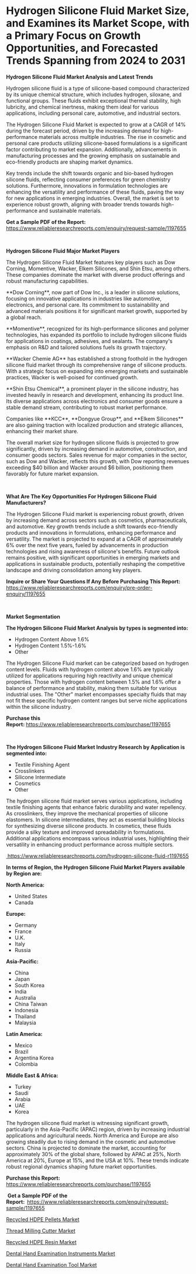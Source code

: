 <p><h1>Hydrogen Silicone Fluid Market Size, and Examines its Market Scope, with a Primary Focus on Growth Opportunities, and Forecasted Trends Spanning from 2024 to 2031</h1></p><p><strong>Hydrogen Silicone Fluid Market Analysis and Latest Trends</strong></p>
<p><p>Hydrogen silicone fluid is a type of silicone-based compound characterized by its unique chemical structure, which includes hydrogen, siloxane, and functional groups. These fluids exhibit exceptional thermal stability, high lubricity, and chemical inertness, making them ideal for various applications, including personal care, automotive, and industrial sectors. </p><p>The Hydrogen Silicone Fluid Market is expected to grow at a CAGR of 14% during the forecast period, driven by the increasing demand for high-performance materials across multiple industries. The rise in cosmetic and personal care products utilizing silicone-based formulations is a significant factor contributing to market expansion. Additionally, advancements in manufacturing processes and the growing emphasis on sustainable and eco-friendly products are shaping market dynamics. </p><p>Key trends include the shift towards organic and bio-based hydrogen silicone fluids, reflecting consumer preferences for green chemistry solutions. Furthermore, innovations in formulation technologies are enhancing the versatility and performance of these fluids, paving the way for new applications in emerging industries. Overall, the market is set to experience robust growth, aligning with broader trends towards high-performance and sustainable materials.</p></p>
<p><strong>Get a Sample PDF of the Report:&nbsp;</strong> <a href="https://www.reliableresearchreports.com/enquiry/request-sample/1197655?utm_campaign=112&utm_medium=2&utm_source=Github&utm_content=ia&utm_term=09112024&utm_id=hydrogen-silicone-fluid">https://www.reliableresearchreports.com/enquiry/request-sample/1197655</a></p>
<p>&nbsp;</p>
<p><strong>Hydrogen Silicone Fluid Major Market Players</strong></p>
<p><p>The Hydrogen Silicone Fluid Market features key players such as Dow Corning, Momentive, Wacker, Elkem Silicones, and Shin Etsu, among others. These companies dominate the market with diverse product offerings and robust manufacturing capabilities.</p><p>**Dow Corning**, now part of Dow Inc., is a leader in silicone solutions, focusing on innovative applications in industries like automotive, electronics, and personal care. Its commitment to sustainability and advanced materials positions it for significant market growth, supported by a global reach.</p><p>**Momentive**, recognized for its high-performance silicones and polymer technologies, has expanded its portfolio to include hydrogen silicone fluids for applications in coatings, adhesives, and sealants. The company's emphasis on R&D and tailored solutions fuels its growth trajectory.</p><p>**Wacker Chemie AG** has established a strong foothold in the hydrogen silicone fluid market through its comprehensive range of silicone products. With a strategic focus on expanding into emerging markets and sustainable practices, Wacker is well-poised for continued growth.</p><p>**Shin Etsu Chemical**, a prominent player in the silicone industry, has invested heavily in research and development, enhancing its product line. Its diverse applications across electronics and consumer goods ensure a stable demand stream, contributing to robust market performance.</p><p>Companies like **KCC**, **Dongyue Group**, and **Elkem Silicones** are also gaining traction with localized production and strategic alliances, enhancing their market share.</p><p>The overall market size for hydrogen silicone fluids is projected to grow significantly, driven by increasing demand in automotive, construction, and consumer goods sectors. Sales revenue for major companies in the sector, such as Dow and Wacker, reflects this growth, with Dow reporting revenues exceeding $40 billion and Wacker around $6 billion, positioning them favorably for future market expansion.</p></p>
<p>&nbsp;</p>
<p><strong>What Are The Key Opportunities For Hydrogen Silicone Fluid Manufacturers?</strong></p>
<p><p>The Hydrogen Silicone Fluid market is experiencing robust growth, driven by increasing demand across sectors such as cosmetics, pharmaceuticals, and automotive. Key growth trends include a shift towards eco-friendly products and innovations in formulations, enhancing performance and versatility. The market is projected to expand at a CAGR of approximately 6% over the next five years, fueled by advancements in production technologies and rising awareness of silicone's benefits. Future outlook remains positive, with significant opportunities in emerging markets and applications in sustainable products, potentially reshaping the competitive landscape and driving consolidation among key players.</p></p>
<p><strong>Inquire or Share Your Questions If Any Before Purchasing This Report:</strong> <a href="https://www.reliableresearchreports.com/enquiry/pre-order-enquiry/1197655?utm_campaign=112&utm_medium=2&utm_source=Github&utm_content=ia&utm_term=09112024&utm_id=hydrogen-silicone-fluid">https://www.reliableresearchreports.com/enquiry/pre-order-enquiry/1197655</a></p>
<p>&nbsp;</p>
<p><strong>Market Segmentation</strong></p>
<p><strong>The Hydrogen Silicone Fluid Market Analysis by types is segmented into:</strong></p>
<p><ul><li>Hydrogen Content Above 1.6%</li><li>Hydrogen Content 1.5%-1.6%</li><li>Other</li></ul></p>
<p><p>The Hydrogen Silicone Fluid market can be categorized based on hydrogen content levels. Fluids with hydrogen content above 1.6% are typically utilized for applications requiring high reactivity and unique chemical properties. Those with hydrogen content between 1.5% and 1.6% offer a balance of performance and stability, making them suitable for various industrial uses. The "Other" market encompasses specialty fluids that may not fit these specific hydrogen content ranges but serve niche applications within the silicone industry.</p></p>
<p><strong>Purchase this Report:&nbsp;</strong><a href="https://www.reliableresearchreports.com/purchase/1197655?utm_campaign=112&utm_medium=2&utm_source=Github&utm_content=ia&utm_term=09112024&utm_id=hydrogen-silicone-fluid">https://www.reliableresearchreports.com/purchase/1197655</a></p>
<p>&nbsp;</p>
<p><strong>The Hydrogen Silicone Fluid Market Industry Research by Application is segmented into:</strong></p>
<p><ul><li>Textile Finishing Agent</li><li>Crosslinkers</li><li>Silicone Intermediate</li><li>Cosmetics</li><li>Other</li></ul></p>
<p><p>The hydrogen silicone fluid market serves various applications, including textile finishing agents that enhance fabric durability and water repellency. As crosslinkers, they improve the mechanical properties of silicone elastomers. In silicone intermediates, they act as essential building blocks for synthesizing diverse silicone products. In cosmetics, these fluids provide a silky texture and improved spreadability in formulations. Additional applications encompass various industrial uses, highlighting their versatility in enhancing product performance across multiple sectors.</p></p>
<p><a href="https://www.reliableresearchreports.com/hydrogen-silicone-fluid-r1197655?utm_campaign=112&utm_medium=2&utm_source=Github&utm_content=ia&utm_term=09112024&utm_id=hydrogen-silicone-fluid">&nbsp;https://www.reliableresearchreports.com/hydrogen-silicone-fluid-r1197655</a></p>
<p><strong>In terms of Region, the Hydrogen Silicone Fluid Market Players available by Region are:</strong></p>
<p>
    <p> <strong> North America: </strong>
        <ul>
            <li>United States</li>
            <li>Canada</li>
        </ul>
        </p> 
    <p> <strong> Europe: </strong>
        <ul>
            <li>Germany</li>
            <li>France</li>
            <li>U.K.</li>
            <li>Italy</li>
            <li>Russia</li>
        </ul>
        </p> 
    <p> <strong> Asia-Pacific: </strong>
        <ul>
            <li>China</li>
            <li>Japan</li>
            <li>South Korea</li>
            <li>India</li>
            <li>Australia</li>
            <li>China Taiwan</li>
            <li>Indonesia</li>
            <li>Thailand</li>
            <li>Malaysia</li>
        </ul>
        </p> 
    <p> <strong> Latin America: </strong>
        <ul>
            <li>Mexico</li>
            <li>Brazil</li>
            <li>Argentina Korea</li>
            <li>Colombia</li>
        </ul>
        </p> 
    <p> <strong> Middle East & Africa: </strong>
        <ul>
            <li>Turkey</li>
            <li>Saudi</li>
            <li>Arabia</li>
            <li>UAE</li>
            <li>Korea</li>
        </ul>
    </p>
    </p>
<p><p>The hydrogen silicone fluid market is witnessing significant growth, particularly in the Asia-Pacific (APAC) region, driven by increasing industrial applications and agricultural needs. North America and Europe are also growing steadily due to rising demand in the cosmetic and automotive sectors. China is projected to dominate the market, accounting for approximately 30% of the global share, followed by APAC at 25%, North America at 20%, Europe at 15%, and the USA at 10%. These trends indicate robust regional dynamics shaping future market opportunities.</p></p>
<p><strong>Purchase this Report: </strong><a href="https://www.reliableresearchreports.com/purchase/1197655?utm_campaign=112&utm_medium=2&utm_source=Github&utm_content=ia&utm_term=09112024&utm_id=hydrogen-silicone-fluid">https://www.reliableresearchreports.com/purchase/1197655</a></p>
<p>&nbsp;<strong>Get a Sample PDF of the Report:&nbsp;&nbsp;</strong><a href="https://www.reliableresearchreports.com/enquiry/request-sample/1197655?utm_campaign=112&utm_medium=2&utm_source=Github&utm_content=ia&utm_term=09112024&utm_id=hydrogen-silicone-fluid">https://www.reliableresearchreports.com/enquiry/request-sample/1197655</a></p>
<p><strong></strong></p>
<p><p><a href="https://github.com/inouyeaowaugh3/Market-Research-Report-List-1/blob/main/recycled-hdpe-pellets-market.md?utm_campaign=112&utm_medium=2&utm_source=Github&utm_content=ia&utm_term=09112024&utm_id=hydrogen-silicone-fluid">Recycled HDPE Pellets Market</a></p><p><a href="https://www.linkedin.com/pulse/analyzing-global-thread-milling-cutter-market-growth-prospects-b9lwf?utm_campaign=112&utm_medium=2&utm_source=Github&utm_content=ia&utm_term=09112024&utm_id=hydrogen-silicone-fluid">Thread Milling Cutter Market</a></p><p><a href="https://github.com/c0mxahyman/Market-Research-Report-List-1/blob/main/recycled-hdpe-resin-market.md?utm_campaign=112&utm_medium=2&utm_source=Github&utm_content=ia&utm_term=09112024&utm_id=hydrogen-silicone-fluid">Recycled HDPE Resin Market</a></p><p><a href="https://issuu.com/reportprime-2/docs/dental-hand-examination-instruments_033e982728685f?utm_campaign=112&utm_medium=2&utm_source=Github&utm_content=ia&utm_term=09112024&utm_id=hydrogen-silicone-fluid">Dental Hand Examination Instruments Market</a></p><p><a href="https://issuu.com/reportprime-2/docs/dental-hand-examination-tool-market_4b12696c43a5be?utm_campaign=112&utm_medium=2&utm_source=Github&utm_content=ia&utm_term=09112024&utm_id=hydrogen-silicone-fluid">Dental Hand Examination Tool Market</a></p></p>